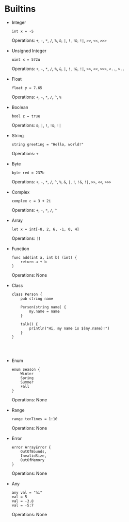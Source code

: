 # Builtins
- Integer
    ```
    int x = -5
    ```
    Operations: `+`, `-`, `*`, `/`, `%`, `&`, `|`, `!`, `!&`, `!|`, `>>`, `<<`, `>>>`
<br><br>
- Unsigned Integer
    ```
    uint x = 572u
    ```
    Operations: `+`, `-`, `*`, `/`, `%`, `&`, `|`, `!`, `!&`, `!|`, `>>`, `<<`, `>>>`, `<..`, `>..`
<br><br>
- Float
    ```
    float y = 7.65
    ```
    Operations: `+`, `-`, `*`, `/`, `^`, `%`
<br><br>
- Boolean
    ```
    bool z = true
    ```
    Operations: `&`, `|`, `!`, `!&`, `!|`
<br><br>
- String
    ```
    string greeting = "Hello, world!"
    ```
    Operations: `+`
<br><br>
- Byte
    ```
    byte red = 237b
    ```
    Operations: `+`, `-`, `*`, `/`, `^`, `%`, `&`, `|`, `!`, `!&`, `!|`, `>>`, `<<`, `>>>`
<br><br>
- Complex 
    ```
    complex c = 3 + 2i
    ```
    Operations: `+`, `-`, `*`, `/`, `^`
<br><br>
- Array
    ```
    let x = int[-8, 2, 6, -1, 0, 4]
    ```
    Operations: `[]`
<br><br>
- Function
    ```
    func add(int a, int b) (int) {
        return a + b
    }
    ```
    Operations: None
<br><br>
- Class
    ```
    class Person {
        pub string name

        Person(string name) {
            my.name = name
        }

        talk() {
            println("Hi, my name is $(my.name)!")
        }
    }
    ```
<br><br>
- Enum
    ```
    enum Season {
        Winter
        Spring
        Summer
        Fall
    }
    ```
    Operations: None
<br><br>
- Range
    ```
    range tenTimes = 1:10
    ```
    Operations: None
<br><br>
- Error
    ``` 
    error ArrayError {
        OutOfBounds,
        InvalidSize,
        OutOfMemory
    }
    ```
    Operations: None
<br><br>
- Any
    ```
    any val = "hi"
    val = 5
    val = -3.8
    val = -5:7
    ```
    Operations: None